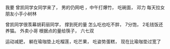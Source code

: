 我要
曾凯同学女同学来了， 男的仍网吧 ，中午打爆竹， 吃碗面， 邓力 每天拉女朋友小手小树林

曾凯同学很羡幕胡莉丽同学， 撑到死的量 怎么吃也吃不胖， 7分饱， 2毛钱饭还养猫。 
外卖小哥 根据点的量给筷子， 六七双

运动减肥， 躺在瑜咖垫上吃榴莲，吃芒果， 吃姿势蛋糕， 现在比瑜咖垫过宽了






